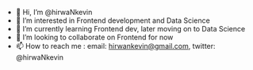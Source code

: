 - 👋 Hi, I’m @hirwaNkevin
- 👀 I’m interested in Frontend development and Data Science
- 🌱 I’m currently learning Frontend dev, later moving on to Data Science
- 💞️ I’m looking to collaborate on Frontend for now
- 📫 How to reach me : email: hirwankevin@gmail.com, twitter: @hirwaNkevin

<!---
hirwaNkevin/hirwaNkevin is a ✨ special ✨ repository because its `README.md` (this file) appears on your GitHub profile.
You can click the Preview link to take a look at your changes.
--->
